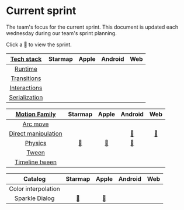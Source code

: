# Current sprint

The team's focus for the current sprint. This document is updated each wednesday during our team's sprint planning.

Click a 🎯 to view the sprint.

| [Tech stack](https://material-motion.gitbooks.io/material-motion-starmap/content/specifications/#tech-stack)    | Starmap | Apple | Android | Web |
|:-------------:|:-------:|:-----:|:-------:|:---:|
| [Runtime](https://material-motion.gitbooks.io/material-motion-starmap/content/specifications/runtime/)       | &nbsp;      | &nbsp;     | &nbsp;      | &nbsp; |
| [Transitions](https://material-motion.gitbooks.io/material-motion-starmap/content/specifications/transitions.html)   | &nbsp; | &nbsp; | &nbsp; | &nbsp; |
| [Interactions](https://material-motion.gitbooks.io/material-motion-starmap/content/specifications/interactions.html)  | &nbsp; | &nbsp; | &nbsp; | &nbsp; |
| [Serialization](https://material-motion.gitbooks.io/material-motion-starmap/content/specifications/serialization.html) | &nbsp; | &nbsp; | &nbsp; | &nbsp; |

| [Motion Family](https://material-motion.gitbooks.io/material-motion-starmap/content/specifications/motion-family.html)       | Starmap | Apple  | Android | Web    |
|:-------------------:|:-------:|:------:|:-------:|:------:|
| [Arc move](https://material-motion.gitbooks.io/material-motion-starmap/content/specifications/motion_family/arc_move.html)            |  &nbsp; | &nbsp; |  &nbsp; | &nbsp; |
| [Direct manipulation](https://material-motion.gitbooks.io/material-motion-starmap/content/specifications/motion_family/direct_manipulation.html) |  &nbsp; | &nbsp; |  [🎯](https://github.com/material-motion/material-motion-family-direct-manipulation-android/projects/1) | [🎯](https://github.com/material-motion/material-motion-experiments-js/projects/1) |
| [Physics](https://material-motion.gitbooks.io/material-motion-starmap/content/specifications/motion_family/physics.html)             |  [🎯](https://github.com/material-motion/material-motion-starmap/projects/1) | [🎯](https://github.com/material-motion/material-motion-family-pop-swift/projects/1) |  [🎯](https://github.com/material-motion/material-motion-family-rebound-android/projects/1) | &nbsp; |
| [Tween](https://material-motion.gitbooks.io/material-motion-starmap/content/specifications/motion_family/tween.html)               |  &nbsp; | &nbsp; |  &nbsp; | &nbsp; |
| [Timeline tween](https://material-motion.gitbooks.io/material-motion-starmap/content/specifications/motion_family/timeline_tween.html)      |  &nbsp; | &nbsp; |  &nbsp; | &nbsp; |

| Catalog | Starmap | Apple  | Android | Web    |
|:-------:|:------:|:------:|:-------:|:------:|
|  Color interpolation | &nbsp; | &nbsp; | &nbsp; | &nbsp; |
|  Sparkle Dialog | [🎯](https://github.com/material-motion/material-motion-starmap/projects/1) | [🎯](https://github.com/material-motion/material-motion-catalog-swift/projects/1) |  &nbsp; | &nbsp; |
